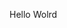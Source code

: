 Hello Wolrd























































































































































































































































































































































































































































































































































































































































































































































































































































































































































































































































































































































































































































































































































































































































































































































































































































































































































